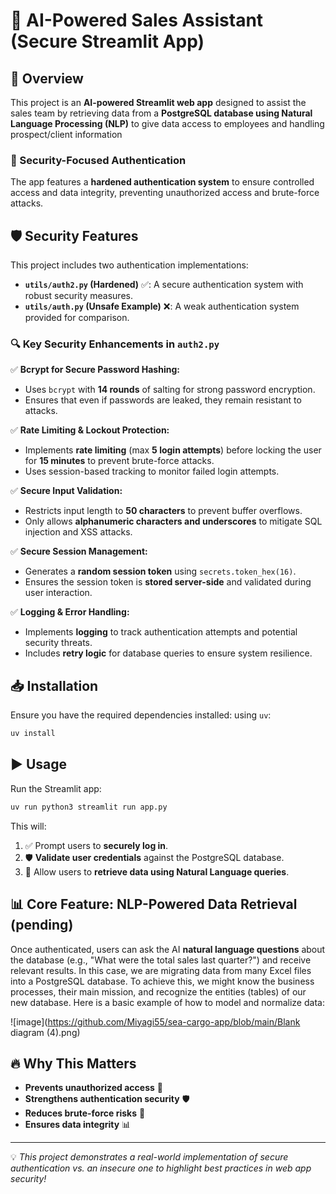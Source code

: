 # 🔐 AI-Powered Sales Assistant (Secure Streamlit App)

## 🚀 Overview
This project is an **AI-powered Streamlit web app** designed to assist the sales team by retrieving data from a **PostgreSQL database using Natural Language Processing (NLP)** to give data access to employees and handling prospect/client information

### 🔑 Security-Focused Authentication
The app features a **hardened authentication system** to ensure controlled access and data integrity, preventing unauthorized access and brute-force attacks.

## 🛡️ Security Features
This project includes two authentication implementations:
- **`utils/auth2.py` (Hardened)** ✅: A secure authentication system with robust security measures.
- **`utils/auth.py` (Unsafe Example)** ❌: A weak authentication system provided for comparison.

### 🔍 Key Security Enhancements in `auth2.py`
✅ **Bcrypt for Secure Password Hashing:**
   - Uses `bcrypt` with **14 rounds** of salting for strong password encryption.
   - Ensures that even if passwords are leaked, they remain resistant to attacks.

✅ **Rate Limiting & Lockout Protection:**
   - Implements **rate limiting** (max **5 login attempts**) before locking the user for **15 minutes** to prevent brute-force attacks.
   - Uses session-based tracking to monitor failed login attempts.

✅ **Secure Input Validation:**
   - Restricts input length to **50 characters** to prevent buffer overflows.
   - Only allows **alphanumeric characters and underscores** to mitigate SQL injection and XSS attacks.

✅ **Secure Session Management:**
   - Generates a **random session token** using `secrets.token_hex(16)`.
   - Ensures the session token is **stored server-side** and validated during user interaction.

✅ **Logging & Error Handling:**
   - Implements **logging** to track authentication attempts and potential security threats.
   - Includes **retry logic** for database queries to ensure system resilience.

## 📥 Installation
Ensure you have the required dependencies installed:
using `uv`:
```bash
uv install
```

## ▶️ Usage
Run the Streamlit app:
```bash
uv run python3 streamlit run app.py
```
This will:
1. ✅ Prompt users to **securely log in**.
2. 🛡️ **Validate user credentials** against the PostgreSQL database.
3. 🤖 Allow users to **retrieve data using Natural Language queries**.

## 📊 Core Feature: NLP-Powered Data Retrieval (pending)
Once authenticated, users can ask the AI **natural language questions** about the database (e.g., "What were the total sales last quarter?") and receive relevant results.
In this case, we are migrating data from many Excel files into a PostgreSQL database. To achieve this, we might know the business processes, their main mission, and recognize the entities (tables) of our new database. Here is a basic example of how to model and normalize data:

![image](https://github.com/Miyagi55/sea-cargo-app/blob/main/Blank diagram (4).png)

## 🔥 Why This Matters
- **Prevents unauthorized access** 🔐
- **Strengthens authentication security** 🛡️
- **Reduces brute-force risks** 🚫
- **Ensures data integrity** 📊

---
💡 *This project demonstrates a real-world implementation of secure authentication vs. an insecure one to highlight best practices in web app security!*


